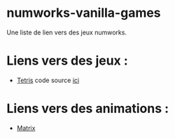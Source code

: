 # numworks-vanilla-games
Une liste de lien vers des jeux numworks.

# Liens vers des jeux :
- [Tetris](https://my.numworks.com/python/thenaincroyable/tetris) code source [ici](https://github.com/arthur-jacquin/numworks-games/blob/main/tetris.py)

# Liens vers des animations :
- [Matrix](https://my.numworks.com/python/thenaincroyable/matrix)
